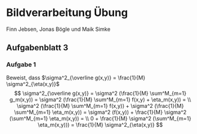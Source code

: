 # Bildverarbeitung Übung

Finn Jebsen, Jonas Bögle und Maik Simke

## Aufgabenblatt 3

### Aufgabe 1

Beweist, dass $\sigma^2_{\overline g(x,y)} = \frac{1}{M} \sigma^2_{\eta(x,y)}$
$$
\sigma^2_{\overline g(x,y)} =
\sigma^2 (\frac{1}{M} \sum^M_{m=1} g_m(x,y)) =
\sigma^2 (\frac{1}{M} \sum^M_{m=1} f(x,y) + \eta_m(x,y)) =
\\
\sigma^2 (\frac{1}{M} \sum^M_{m=1} f(x,y)) +  \sigma^2 (\frac{1}{M} \sum^M_{m=1} \eta_m(x,y)) = 
\sigma^2 (f(x,y)) + \frac{1}{M} \sigma^2 (\sum^M_{m=1} \eta_m(x,y)) =
\\
0 + \frac{1}{M} \sigma^2 (\sum^M_{m=1} \eta_m(x,y))) = \frac{1}{M} \sigma^2_{\eta(x,y)}
$$

